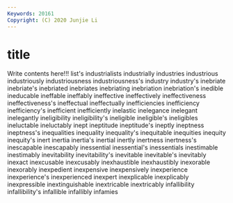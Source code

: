 ```yaml
---
Keywords: 20161
Copyright: (C) 2020 Junjie Li
---
```


# title

Write contents here!!!
list's 
industrialists 
industrially 
industries 
industrious 
industriously
industriousness 
industriousness's 
industry 
industry's 
inebriate 
inebriate's 
inebriated 
inebriates 
inebriating 
inebriation
inebriation's 
inedible 
ineducable 
ineffable 
ineffably 
ineffective 
ineffectively 
ineffectiveness 
ineffectiveness's 
ineffectual
ineffectually 
inefficiencies 
inefficiency 
inefficiency's 
inefficient 
inefficiently 
inelastic 
inelegance 
inelegant 
inelegantly
ineligibility 
ineligibility's 
ineligible 
ineligible's 
ineligibles 
ineluctable 
ineluctably 
inept 
ineptitude 
ineptitude's
ineptly 
ineptness 
ineptness's 
inequalities 
inequality 
inequality's 
inequitable 
inequities 
inequity 
inequity's
inert 
inertia 
inertia's 
inertial 
inertly 
inertness 
inertness's 
inescapable 
inescapably 
inessential
inessential's 
inessentials 
inestimable 
inestimably 
inevitability 
inevitability's 
inevitable 
inevitable's 
inevitably 
inexact
inexcusable 
inexcusably 
inexhaustible 
inexhaustibly 
inexorable 
inexorably 
inexpedient 
inexpensive 
inexpensively 
inexperience
inexperience's 
inexperienced 
inexpert 
inexplicable 
inexplicably 
inexpressible 
inextinguishable 
inextricable 
inextricably 
infallibility
infallibility's 
infallible 
infallibly 
infamies 
